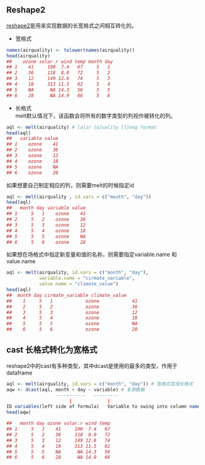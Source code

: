 ## Reshape2
[reshape2](https://seananderson.ca/2013/10/19/reshape/)是用来实现数据的长宽格式之间相互转化的。

- 宽格式
```r
names(airquality) <- tolower(names(airquality))
head(airquality)
##    ozone solar.r wind temp month day
## 1    41     190  7.4   67     5   1
## 2    36     118  8.0   72     5   2
## 3    12     149 12.6   74     5   3
## 4    18     313 11.5   62     5   4
## 5    NA      NA 14.3   56     5   5
## 6    28      NA 14.9   66     5   6
```

- 长格式  
melt默认情况下，该函数会将所有的数字类型的列视作被转化的列。
```r
aql <- melt(airquality) # [a]ir [q]uality [l]ong format
head(aql)
##   variable value
## 1    ozone    41
## 2    ozone    36
## 3    ozone    12
## 4    ozone    18
## 5    ozone    NA
## 6    ozone    28
```

如果想要自己制定相应的列，则需要melt的时候指定id

```r
aql <- melt(airquality , id.vars = c("mouth", "day"))
head(aql)
##   month day variable value
## 1     5   1    ozone    41
## 2     5   2    ozone    36
## 3     5   3    ozone    12
## 4     5   4    ozone    18
## 5     5   5    ozone    NA
## 6     5   6    ozone    28
```

如果想在场格式中指定新变量和值的名称，则需要指定variable.name 和 value.name
```r
aql <- melt(airquality, id.vars = c("month", "day"),
            variable.name = "cirmate_variable",
            value.name = "climate_value")
head(aql)
##  month day cirmate_variable climate_value
##    1     5   1            ozone            41
##    2     5   2            ozone            36
##    3     5   3            ozone            12
##    4     5   4            ozone            18
##    5     5   5            ozone            NA
##    6     5   6            ozone            28
```

## cast 长格式转化为宽格式
reshape2中的cast有多种类型，其中dcast是使用的最多的类型，作用于dataframe

```r
aql <- melt(airquality, id.vars = c("month", "day")) # 宽格式变成长格式
aqw <- dcast(aql, month + day ~ variable) # 复原数据
                  -----------   ---------
                       |             |
ID variables(left side of formula)   Variable to swing into column names (right side of the formula)
head(aqw)

##   month day ozone solar.r wind temp
## 1     5   1    41     190  7.4   67
## 2     5   2    36     118  8.0   72
## 3     5   3    12     149 12.6   74
## 4     5   4    18     313 11.5   62
## 5     5   5    NA      NA 14.3   56
## 6     5   6    28      NA 14.9   66
```
